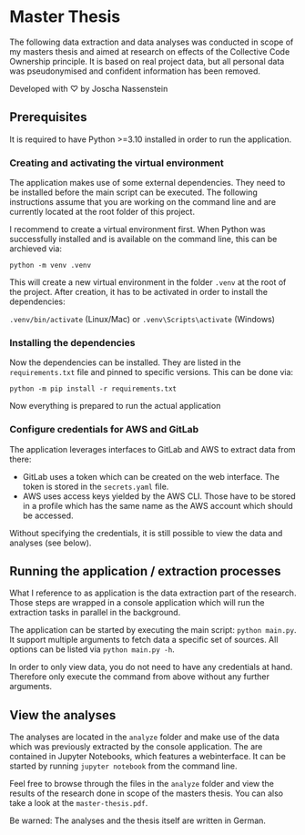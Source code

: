 # Master Thesis

The following data extraction and data analyses was conducted in scope of my masters thesis and aimed at
research on effects of the Collective Code Ownership principle. It is based on real project data, but all
personal data was pseudonymised and confident information has been removed.

Developed with ♡ by Joscha Nassenstein


## Prerequisites

It is required to have Python >=3.10 installed in order to run the application.

### Creating and activating the virtual environment

The application makes use of some external dependencies. They need to be installed
before the main script can be executed. The following instructions assume that you are working on
the command line and are currently located at the root folder of this project.

I recommend to create a virtual environment first. When Python was successfully installed
and is available on the command line, this can be archieved via:

`python -m venv .venv`

This will create a new virtual environment in the folder `.venv` at the root of the project.
After creation, it has to be activated in order to install the dependencies:

`.venv/bin/activate` (Linux/Mac) or `.venv\Scripts\activate` (Windows)

### Installing the dependencies

Now the dependencies can be installed. They are listed in the `requirements.txt` file and
pinned to specific versions. This can be done via:

`python -m pip install -r requirements.txt`

Now everything is prepared to run the actual application

### Configure credentials for AWS and GitLab

The application leverages interfaces to GitLab and AWS to extract data from there:

- GitLab uses a token which can be created on the web interface. The token is stored in the `secrets.yaml` file.
- AWS uses access keys yielded by the AWS CLI. Those have to be stored in a profile which has the same name as the AWS account which should be accessed.

Without specifying the credentials, it is still possible to view the data and analyses (see below).


## Running the application / extraction processes

What I reference to as application is the data extraction part of the research. Those steps are wrapped in a console application which will run the extraction tasks in parallel in the background.

The application can be started by executing the main script: `python main.py`.
It support multiple arguments to fetch data a specific set of sources. All options can be listed via `python main.py -h`.

In order to only view data, you do not need to have any credentials at hand. Therefore only execute the command from above without any further arguments.


## View the analyses

The analyses are located in the `analyze` folder and make use of the data which was previously extracted by the console application.
The are contained in Jupyter Notebooks, which features a webinterface.
It can be started by running `jupyter notebook` from the command line.

Feel free to browse through the files in the `analyze` folder and view the results of the research done in scope of the masters thesis.
You can also take a look at the `master-thesis.pdf`.

Be warned: The analyses and the thesis itself are written in German.
